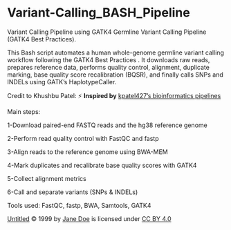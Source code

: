 # Variant-Calling_BASH_Pipeline
Variant Calling Pipeline using GATK4
Germline Variant Calling Pipeline (GATK4 Best Practices).

This Bash script automates a human whole-genome germline variant calling workflow following the GATK4 Best Practices
. It downloads raw reads, prepares reference data, performs quality control, alignment, duplicate marking, base quality score recalibration (BQSR), and finally calls SNPs and INDELs using GATK’s HaplotypeCaller.


Credit to Khushbu Patel:
⚡ **Inspired by** [kpatel427’s bioinformatics pipelines](https://github.com/kpatel427) 

Main steps:

1-Download paired-end FASTQ reads and the hg38 reference genome

2-Perform read quality control with FastQC and fastp

3-Align reads to the reference genome using BWA-MEM

4-Mark duplicates and recalibrate base quality scores with GATK4

5-Collect alignment metrics

6-Call and separate variants (SNPs & INDELs)

Tools used:
FastQC, fastp, BWA, Samtools, GATK4

<a href="https://creativecommons.org">Untitled</a> © 1999 by <a href="https://creativecommons.org">Jane Doe</a> is licensed under <a href="https://creativecommons.org/licenses/by/4.0/">CC BY 4.0</a><img src="https://mirrors.creativecommons.org/presskit/icons/cc.svg" alt="" style="max-width: 1em;max-height:1em;margin-left: .2em;"><img src="https://mirrors.creativecommons.org/presskit/icons/by.svg" alt="" style="max-width: 1em;max-height:1em;margin-left: .2em;">

